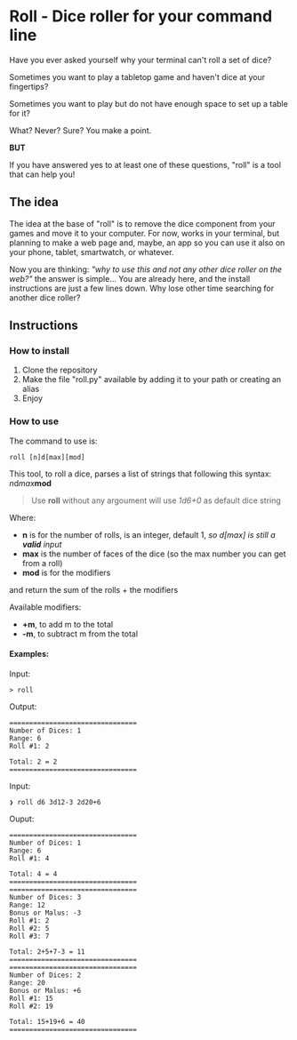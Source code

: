 # Roll - Dice roller for your command line
Have you ever asked yourself why your terminal can't roll a set of dice?

Sometimes you want to play a tabletop game and haven't dice at your fingertips?

Sometimes you want to play but do not have enough space to set up a table for it?

What? Never? Sure? You make a point.

**BUT**

If you have answered yes to at least one of these questions, "roll" is a tool that can help you!

## The idea
The idea at the base of "roll" is to remove the dice component from your games and move it to your computer. For now, works in your terminal, but planning to make a web page and, maybe, an app so you can use it also on your phone, tablet, smartwatch, or whatever.

Now you are thinking: *"why to use this and not any other dice roller on the web?"* the answer is simple... You are already here, and the install instructions are just a few lines down. Why lose other time searching for another dice roller?

  

## Instructions

### How to install
  1.  Clone the repository
  2.  Make the file "roll.py" available by adding it to your path or creating an alias
  3.  Enjoy
### How to use
The command to use is:

    roll [n]d[max][mod]

This tool, to roll a dice, parses a list of strings that following this syntax:
*n*d*max***mod**
> Use **roll** without any argoument will use *1d6+0* as default dice string

Where:
-   **n** is for the number of rolls, is an integer, default 1, *so d[max] is still a **valid** input*
-   **max** is the number of faces of the dice (so the max number you can get from a roll)
-   **mod** is for the modifiers

and return the sum of the rolls + the modifiers

Available modifiers:

-   **+m**, to add m to the total
-   **-m**, to subtract m from the total

#### Examples:
Input: 

    > roll
Output: 

    ================================
    Number of Dices: 1
    Range: 6
    Roll #1: 2
    
    Total: 2 = 2
    ================================



Input:

    ❯ roll d6 3d12-3 2d20+6
Ouput:

    ================================
    Number of Dices: 1
    Range: 6
    Roll #1: 4
    
    Total: 4 = 4
    ================================
    ================================
    Number of Dices: 3
    Range: 12
    Bonus or Malus: -3
    Roll #1: 2
    Roll #2: 5
    Roll #3: 7
    
    Total: 2+5+7-3 = 11
    ================================
    ================================
    Number of Dices: 2
    Range: 20
    Bonus or Malus: +6
    Roll #1: 15
    Roll #2: 19
    
    Total: 15+19+6 = 40
    ================================
